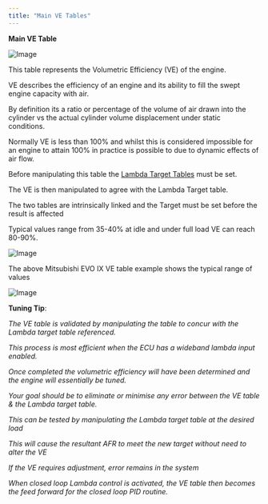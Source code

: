 ```yaml
---
title: "Main VE Tables"
---
```


**Main VE Table**&nbsp;


![Image](</lib/AAAA72.jpg>)


This table represents the Volumetric Efficiency (VE) of the engine. &nbsp;

VE describes the efficiency of an engine and its ability to fill the swept engine capacity with air.&nbsp;

By definition its a ratio or percentage of the volume of air drawn into the cylinder vs the actual cylinder volume displacement under static conditions.&nbsp;

Normally VE is less than 100% and whilst this is considered impossible for an engine to attain 100% in practice is possible to due to dynamic effects of air flow.&nbsp;


Before manipulating this table the [Lambda Target Tables](<Newtopic142.md>) must be set.

The VE is then manipulated to agree with the Lambda Target table.

The two tables are intrinsically linked and the Target must be set before the result is affected&nbsp;


Typical values range from 35-40% at idle and under full load VE can reach&nbsp; 80-90%.


![Image](</lib/VE Table.jpg>)

The above Mitsubishi EVO IX VE table example shows the typical range of values


![Image](</lib/Tuning Tip.jpg>) &nbsp; &nbsp; &nbsp; &nbsp; &nbsp; &nbsp;

**Tuning Tip**:&nbsp;


*The VE table is validated by manipulating the table to concur with the Lambda target table referenced.*&nbsp;

*This process is most efficient when the ECU has a wideband lambda input enabled.*

*Once completed the volumetric efficiency will have been determined and the engine will essentially be tuned.*

*Your goal should be to eliminate or minimise any error between the VE table \& the Lambda target table.*

*This can be tested by manipulating the Lambda target table at the desired load*&nbsp;

*This will cause the resultant AFR to meet the new target without need to alter the VE*

*If the VE requires adjustment, error remains in the system*

*When closed loop Lambda control is activated, the VE table then becomes the feed forward for the closed loop PID routine.*

